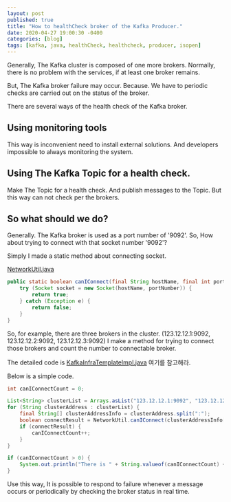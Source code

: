 ```yaml
---
layout: post
published: true
title: "How to healthCheck broker of the Kafka Producer."
date: 2020-04-27 19:00:30 -0400
categories: [blog]
tags: [kafka, java, healthCheck, healthcheck, producer, isopen]
---
```


Generally, The Kafka cluster is composed of one more brokers. 
Normally, there is no problem with the services, if at least one broker remains.

But, The Kafka broker failure may occur. Because. We have to periodic checks are carried out on the status of the broker.

There are several ways of the health check of the Kafka broker.

## Using monitoring tools

This way is inconvenient need to install external solutions. And developers impossible to always monitoring the system.

## Using The Kafka Topic for a health check.

Make The Topic for a health check. And publish messages to the Topic. But this way can not check per the brokers.

## So what should we do?

Generally. The Kafka broker is used as a port number of '9092'. So, How about trying to connect with that socket number '9092'?

Simply I made a static method about connecting socket.

[NetworkUtil.java](https://github.com/LeeKyoungIl/illuminati/blob/3a21ca189577ee114696865eb460c74a2badb103/illuminati/illuminati-common/src/main/java/me/phoboslabs/illuminati/common/util/NetworkUtil.java#L5)

```java
public static boolean canIConnect(final String hostName, final int portNumber) {
    try (Socket socket = new Socket(hostName, portNumber)) {
        return true;
    } catch (Exception e) {
        return false;
    }
}
```

So, for example, there are three brokers in the cluster. (123.12.12.1:9092, 123.12.12.2:9092, 123.12.12.3:9092)
I make a method for trying to connect those brokers and count the number to connectable broker.

The detailed code is [KafkaInfraTemplateImpl.java](https://github.com/LeeKyoungIl/illuminati/blob/master/illuminati/illuminati-processor/src/main/java/me/phoboslabs/illuminati/processor/infra/kafka/impl/KafkaInfraTemplateImpl.java#L138-L172) 여기를 참고해라.

Below is a simple code.
```java
int canIConnectCount = 0;

List<String> clusterList = Arrays.asList("123.12.12.1:9092", "123.12.12.2:9092", "123.12.12.3:9092");
for (String clusterAddress : clusterList) {
    final String[] clusterAddressInfo = clusterAddress.split(":");
    boolean connectResult = NetworkUtil.canIConnect(clusterAddressInfo[0], Integer.parseInt(clusterAddressInfo[1]));
    if (connectResult) {
        canIConnectCount++;
    }
}

if (canIConnectCount > 0) {
    System.out.println("There is " + String.valueof(canIConnectCount) + " Kafka broker.");
}
```

Use this way, It is possible to respond to failure whenever a message occurs or periodically by checking the broker status in real time. 
